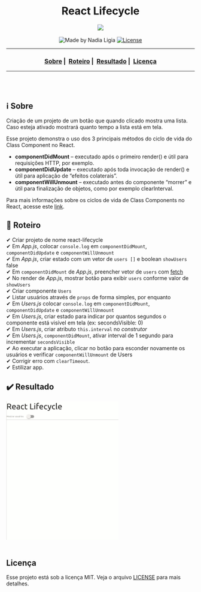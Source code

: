 <h1 align="center">React Lifecycle</h1>
<p align="center">
  <img src="../../assets/logo.jpeg" width="300" heigth="300">
</p>


<p align="center">
  <img alt="Made by Nadia Ligia" src="https://img.shields.io/badge/made%20by-Nadia%20Ligia-informational">
  
  <a href="license.md">
  <img alt="License" src="https://img.shields.io/badge/License-MIT-informational">
  </a>
</p>

___

<h3 align="center">
  <a href="#information_source-sobre">Sobre</a>&nbsp;|&nbsp;
  <a href="#book-roteiro">Roteiro</a>&nbsp;|&nbsp;
  <a href="#heavy_check_mark-resultado">Resultado</a>&nbsp;|&nbsp;
  <a href="#licença">Licença</a>
</h3>

___

<br>
<br>

## ℹ️ Sobre

Criação de um projeto de um botão que quando clicado mostra uma lista. Caso esteja ativado mostrará quanto tempo a lista está em tela.

Esse projeto demonstra o uso dos 3 principais métodos do ciclo de vida do Class Component no React. 

- **componentDidMount** – executado após o primeiro render() e útil para requisições HTTP, por exemplo.
- **componentDidUpdate** – executado após toda invocação de render() e útil para aplicação de “efeitos colaterais”.
- **componentWillUnmount** – executado antes do componente “morrer” e útil para finalização de objetos, como por exemplo clearInterval.

Para mais informações sobre os ciclos de vida de Class Components no React, acesse este [link](https://reactjs.org/docs/react-component.html#the-component-lifecycle).


## 📖 Roteiro

✔ Criar projeto de nome react-lifecycle<br>
✔ Em *App.js*, colocar `console.log` em `componentDidMount`, `componentDidUpdate` e `componentWillUnmount`<br>
✔ Em *App.js*, criar estado com um vetor de `users []` e boolean `showUsers` false<br>
✔ Em `componentDidMount` de *App.js*, preencher vetor de `users` com [fetch](https://randomuser.me/api/?seed=rush&nat=br&results=10)<br>
✔ No render de *App.js*, mostrar botão para exibir `users` conforme valor de `showUsers`<br>
✔ Criar componente `Users`<br>
✔ Listar usuários através de `props` de forma simples, por enquanto<br>
✔ Em *Users.js* colocar `console.log` em `componentDidMount`, `componentDidUpdate` e `componentWillUnmount`<br>
✔ Em *Users.js*, criar estado para indicar por quantos segundos o componente está visível em tela (ex: secondsVisible: 0)<br>
✔ Em *Users.js*, criar atributo `this.interval` no *construtor*<br>
✔ Em *Users.js*, `componentDidMount`, ativar interval de 1 segundo para incrementar `secondsVisible`<br>
✔ Ao executar a aplicação, clicar no botão para esconder novamente os usuários e verificar `componentWillUnmount` de Users<br>
✔ Corrigir erro com `clearTimeout`.<br>
✔ Estilizar app.<br>

## ✔️ Resultado

<img src="./assets/results.gif" width="300" heigth="300">
<br><br>

## Licença 
Esse projeto está sob a licença MIT. Veja o arquivo [LICENSE](../../LICENSE) para mais detalhes.
